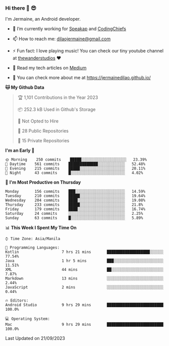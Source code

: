 ### Hi there 👋 😎
I'm Jermaine, an Android developer.

- 🔭 I’m currently working for [Speakap](https://www.speakap.com/) and [CodingChiefs](https://codingchiefs.com/en/)

- 📫 How to reach me: dilaojermaine@gmail.com

- ⚡ Fun fact: I love playing music! You can check our tiny youtube channel at [thewanderstudios](https://www.youtube.com/thewanderstudios) ♥️

- 📖 Read my tech articles on [Medium](https://jermainedilao.medium.com/)

- 👀 You can check more about me at https://jermainedilao.github.io/

<!--
**jermainedilao/jermainedilao** is a ✨ _special_ ✨ repository because its `README.md` (this file) appears on your GitHub profile.

Here are some ideas to get you started:

- 🔭 I’m currently working on ...
- 🌱 I’m currently learning ...
- 👯 I’m looking to collaborate on ...
- 🤔 I’m looking for help with ...
- 💬 Ask me about ...
- 📫 How to reach me: ...
- 😄 Pronouns: ...
- ⚡ Fun fact: ...
-->

<!--START_SECTION:waka-->
**🐱 My Github Data** 

> 🏆 1,101 Contributions in the Year 2023
 > 
> 📦 252.3 kB Used in Github's Storage 
 > 
> 🚫 Not Opted to Hire
 > 
> 📜 28 Public Repositories 
 > 
> 🔑 15 Private Repositories  
 > 
**I'm an Early 🐤** 

```text
🌞 Morning    250 commits    █████░░░░░░░░░░░░░░░░░░░░   23.39% 
🌆 Daytime    561 commits    █████████████░░░░░░░░░░░░   52.48% 
🌃 Evening    215 commits    █████░░░░░░░░░░░░░░░░░░░░   20.11% 
🌙 Night      43 commits     █░░░░░░░░░░░░░░░░░░░░░░░░   4.02%

```
📅 **I'm Most Productive on Thursday** 

```text
Monday       156 commits    ███░░░░░░░░░░░░░░░░░░░░░░   14.59% 
Tuesday      210 commits    █████░░░░░░░░░░░░░░░░░░░░   19.64% 
Wednesday    204 commits    ████░░░░░░░░░░░░░░░░░░░░░   19.08% 
Thursday     233 commits    █████░░░░░░░░░░░░░░░░░░░░   21.8% 
Friday       179 commits    ████░░░░░░░░░░░░░░░░░░░░░   16.74% 
Saturday     24 commits     ░░░░░░░░░░░░░░░░░░░░░░░░░   2.25% 
Sunday       63 commits     █░░░░░░░░░░░░░░░░░░░░░░░░   5.89%

```


📊 **This Week I Spent My Time On** 

```text
⌚︎ Time Zone: Asia/Manila

💬 Programming Languages: 
Kotlin                   7 hrs 21 mins       ███████████████████░░░░░░   77.54% 
Java                     1 hr 5 mins         ███░░░░░░░░░░░░░░░░░░░░░░   11.51% 
XML                      44 mins             ██░░░░░░░░░░░░░░░░░░░░░░░   7.87% 
Markdown                 13 mins             ░░░░░░░░░░░░░░░░░░░░░░░░░   2.44% 
JavaScript               2 mins              ░░░░░░░░░░░░░░░░░░░░░░░░░   0.44%

🔥 Editors: 
Android Studio           9 hrs 29 mins       █████████████████████████   100.0%

💻 Operating System: 
Mac                      9 hrs 29 mins       █████████████████████████   100.0%

```


 Last Updated on 21/09/2023
<!--END_SECTION:waka-->
